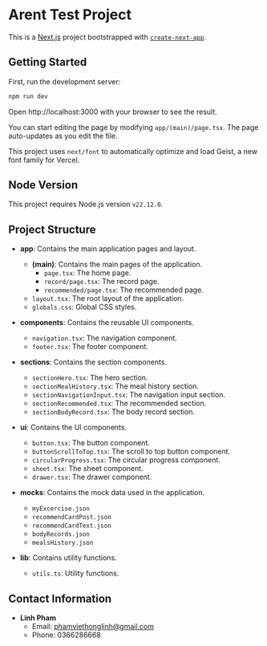 # Arent Test Project

This is a [Next.js](https://nextjs.org) project bootstrapped with [`create-next-app`](https://nextjs.org/docs/app/api-reference/cli/create-next-app).

## Getting Started

First, run the development server:

```bash
npm run dev
```

Open http://localhost:3000 with your browser to see the result.

You can start editing the page by modifying `app/(main)/page.tsx`. The page auto-updates as you edit the file.

This project uses `next/font` to automatically optimize and load Geist, a new font family for Vercel.

## Node Version

This project requires Node.js version `v22.12.0`.

## Project Structure

- **app**: Contains the main application pages and layout.
  - **(main)**: Contains the main pages of the application.
    - `page.tsx`: The home page.
    - `record/page.tsx`: The record page.
    - `recommended/page.tsx`: The recommended page.
  - `layout.tsx`: The root layout of the application.
  - `globals.css`: Global CSS styles.

- **components**: Contains the reusable UI components.
  - `navigation.tsx`: The navigation component.
  - `footer.tsx`: The footer component.

- **sections**: Contains the section components.
  - `sectionHero.tsx`: The hero section.
  - `sectionMealHistory.tsx`: The meal history section.
  - `sectionNavigationInput.tsx`: The navigation input section.
  - `sectionRecommended.tsx`: The recommended section.
  - `sectionBodyRecord.tsx`: The body record section.

- **ui**: Contains the UI components.
  - `button.tsx`: The button component.
  - `buttonScrollToTop.tsx`: The scroll to top button component.
  - `circularProgress.tsx`: The circular progress component.
  - `sheet.tsx`: The sheet component.
  - `drawer.tsx`: The drawer component.

- **mocks**: Contains the mock data used in the application.
  - `myExcercise.json`
  - `recommendCardPost.json`
  - `recommendCardText.json`
  - `bodyRecords.json`
  - `mealsHistory.json`

- **lib**: Contains utility functions.
  - `utils.ts`: Utility functions.

## Contact Information

- **Linh Pham**
  - Email: phamviethonglinh@gmail.com
  - Phone: 0366286668
